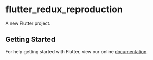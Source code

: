 # flutter_redux_reproduction

A new Flutter project.

## Getting Started

For help getting started with Flutter, view our online
[documentation](https://flutter.io/).
